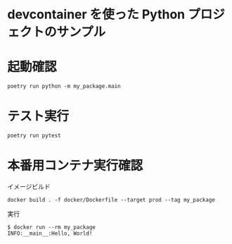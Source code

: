 devcontainer を使った Python プロジェクトのサンプル
===

# 起動確認

```shell
poetry run python -m my_package.main
```

# テスト実行

```shell
poetry run pytest
```

# 本番用コンテナ実行確認

イメージビルド
```shell
docker build . -f docker/Dockerfile --target prod --tag my_package
```

実行
```shell
$ docker run --rm my_package
INFO:__main__:Hello, World!
```
